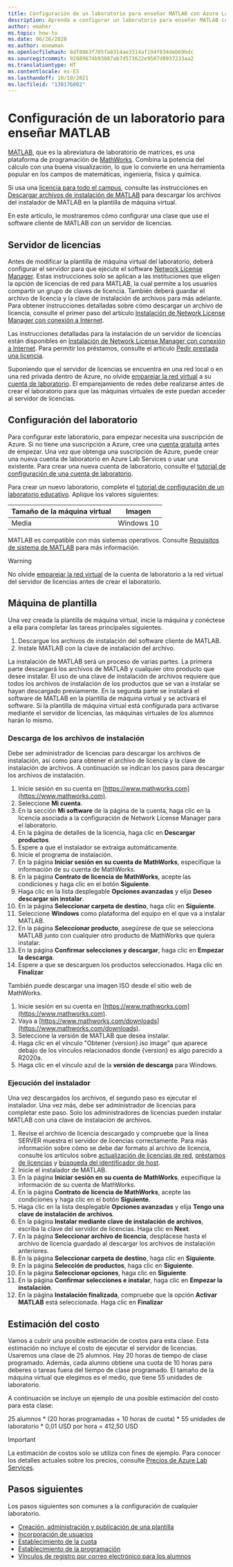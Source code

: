 ```yaml
---
title: Configuración de un laboratorio para enseñar MATLAB con Azure Lab Services | Microsoft Docs
description: Aprenda a configurar un laboratorio para enseñar MATLAB con Azure Lab Services.
author: emaher
ms.topic: how-to
ms.date: 06/26/2020
ms.author: enewman
ms.openlocfilehash: 8df8963f705fa8314ae3314af194f834deb69bdc
ms.sourcegitcommit: 92889674b93087ab7d573622e9587d0937233aa2
ms.translationtype: HT
ms.contentlocale: es-ES
ms.lasthandoff: 10/19/2021
ms.locfileid: "130176802"
---
```

# <a name="setup-a-lab-to-teach-matlab"></a>Configuración de un laboratorio para enseñar MATLAB

[MATLAB](https://www.mathworks.com/products/matlab.html), que es la abreviatura de laboratorio de matrices, es una plataforma de programación de [MathWorks](https://www.mathworks.com/).  Combina la potencia del cálculo con una buena visualización, lo que lo convierte en una herramienta popular en los campos de matemáticas, ingeniería, física y química.

Si usa una [licencia para todo el campus](https://www.mathworks.com/academia/tah-support-program/administrators.html), consulte las instrucciones en [Descargar archivos de instalación de MATLAB](https://www.mathworks.com/matlabcentral/answers/259632-how-can-i-get-matlab-installation-files-for-use-on-an-offline-machine) para descargar los archivos del instalador de MATLAB en la plantilla de máquina virtual.  

En este artículo, le mostraremos cómo configurar una clase que use el software cliente de MATLAB con un servidor de licencias.

## <a name="license-server"></a>Servidor de licencias

Antes de modificar la plantilla de máquina virtual del laboratorio, deberá configurar el servidor para que ejecute el software [Network License Manager](https://www.mathworks.com/help/install/administer-network-licenses.html).  Estas instrucciones solo se aplican a las instituciones que eligen la opción de licencias de red para MATLAB, la cual permite a los usuarios compartir un grupo de claves de licencia.  También deberá guardar el archivo de licencia y la clave de instalación de archivos para más adelante.  Para obtener instrucciones detalladas sobre cómo descargar un archivo de licencia, consulte el primer paso del artículo [Instalación de Network License Manager con conexión a Internet](https://www.mathworks.com/help/install/ug/install-network-license-manager-with-internet-connection.html).

Las instrucciones detalladas para la instalación de un servidor de licencias están disponibles en [Instalación de Network License Manager con conexión a Internet](https://www.mathworks.com/help/install/ug/install-network-license-manager-with-internet-connection.html).  Para permitir los préstamos, consulte el artículo [Pedir prestada una licencia](https://www.mathworks.com/help/install/license/borrow-licenses.html).

Suponiendo que el servidor de licencias se encuentra en una red local o en una red privada dentro de Azure, no olvide [emparejar la red virtual](how-to-connect-peer-virtual-network.md) a su [cuenta de laboratorio](tutorial-setup-lab-account.md).  El emparejamiento de redes debe realizarse antes de crear el laboratorio para que las máquinas virtuales de este puedan acceder al servidor de licencias.

## <a name="lab-configuration"></a>Configuración del laboratorio

Para configurar este laboratorio, para empezar necesita una suscripción de Azure.  Si no tiene una suscripción a Azure, cree una [cuenta gratuita](https://azure.microsoft.com/free/) antes de empezar. Una vez que obtenga una suscripción de Azure, puede crear una nueva cuenta de laboratorio en Azure Lab Services o usar una existente.  Para crear una nueva cuenta de laboratorio, consulte el [tutorial de configuración de una cuenta de laboratorio](tutorial-setup-lab-account.md).

Para crear un nuevo laboratorio, complete el [tutorial de configuración de un laboratorio educativo](tutorial-setup-classroom-lab.md).  Aplique los valores siguientes:

| Tamaño de la máquina virtual | Imagen |
| -------------------- | ----- |
| Media | Windows 10 |

MATLAB es compatible con más sistemas operativos.  Consulte [Requisitos de sistema de MATLAB](https://www.mathworks.com/support/requirements/matlab-system-requirements.html) para más información.

> [!WARNING]
> No olvide [emparejar la red virtual](https://www.mathworks.com/support/requirements/matlab-system-requirements.html) de la cuenta de laboratorio a la red virtual del servidor de licencias antes de crear el laboratorio.

## <a name="template-machine"></a>Máquina de plantilla

Una vez creada la plantilla de máquina virtual, inicie la máquina y conéctese a ella para completar las tareas principales siguientes.

1. Descargue los archivos de instalación del software cliente de MATLAB.
2. Instale MATLAB con la clave de instalación del archivo.

La instalación de MATLAB será un proceso de varias partes.  La primera parte descargará los archivos de MATLAB y cualquier otro producto que desee instalar.  El uso de una clave de instalación de archivos requiere que todos los archivos de instalación de los productos que se van a instalar se hayan descargado previamente.  En la segunda parte se instalará el software de MATLAB en la plantilla de máquina virtual y se activará el software.  Si la plantilla de máquina virtual está configurada para activarse mediante el servidor de licencias, las máquinas virtuales de los alumnos harán lo mismo.

### <a name="download-installation-files"></a>Descarga de los archivos de instalación

Debe ser administrador de licencias para descargar los archivos de instalación, así como para obtener el archivo de licencia y la clave de instalación de archivos.  A continuación se indican los pasos para descargar los archivos de instalación.

1. Inicie sesión en su cuenta en [https://www.mathworks.com](https://www.mathworks.com).
2. Seleccione **Mi cuenta**.
3. En la sección **Mi software** de la página de la cuenta, haga clic en la licencia asociada a la configuración de Network License Manager para el laboratorio.
4. En la página de detalles de la licencia, haga clic en **Descargar productos**.
5. Espere a que el instalador se extraiga automáticamente.
6. Inicie el programa de instalación.  
7. En la página **Iniciar sesión en su cuenta de MathWorks**, especifique la información de su cuenta de MathWorks.
8. En la página **Contrato de licencia de MathWorks**, acepte las condiciones y haga clic en el botón **Siguiente**.
9. Haga clic en la lista desplegable **Opciones avanzadas** y elija **Deseo descargar sin instalar**.
10. En la página **Seleccionar carpeta de destino**, haga clic en **Siguiente**.
11. Seleccione **Windows** como plataforma del equipo en el que va a instalar MATLAB.
12. En la página **Seleccionar producto**, asegúrese de que se selecciona MATLAB junto con cualquier otro producto de MathWorks que quiera instalar.
13. En la página **Confirmar selecciones y descargar**, haga clic en **Empezar la descarga**.  
14. Espere a que se descarguen los productos seleccionados.  Haga clic en **Finalizar**

También puede descargar una imagen ISO desde el sitio web de MathWorks.

1. Inicie sesión en su cuenta en [https://www.mathworks.com](https://www.mathworks.com).
2. Vaya a [https://www.mathworks.com/downloads](https://www.mathworks.com/downloads).
3. Seleccione la versión de MATLAB que desea instalar.
4. Haga clic en el vínculo "Obtener {version}.iso image" que aparece debajo de los vínculos relacionados donde {version} es algo parecido a R2020a.
5. Haga clic en el vínculo azul de la **versión de descarga** para Windows.

### <a name="run-installer"></a>Ejecución del instalador

Una vez descargados los archivos, el segundo paso es ejecutar el instalador. Una vez más, debe ser administrador de licencias para completar este paso.  Solo los administradores de licencias pueden instalar MATLAB con una clave de instalación de archivos.

1. Revise el archivo de licencia descargado y compruebe que la línea SERVER muestra el servidor de licencias correctamente.  Para más información sobre cómo se debe dar formato al archivo de licencia, consulte los artículos sobre [actualización de licencias de red](https://www.mathworks.com/help/install/ug/network-license-files.html), [préstamos de licencias](https://www.mathworks.com/help/install/license/borrow-licenses.html) y [búsqueda del identificador de host](https://www.mathworks.com/matlabcentral/answers/101892-what-is-a-host-id-how-do-i-find-my-host-id-in-order-to-activate-my-license).
2. Inicie el instalador de MATLAB.
3. En la página **Iniciar sesión en su cuenta de MathWorks**, especifique la información de su cuenta de MathWorks.
4. En la página **Contrato de licencia de MathWorks**, acepte las condiciones y haga clic en el botón **Siguiente**.
5. Haga clic en la lista desplegable **Opciones avanzadas** y elija **Tengo una clave de instalación de archivos**.
6. En la página **Instalar mediante clave de instalación de archivos**, escriba la clave del servidor de licencias.   Haga clic en **Next**.
7. En la página **Seleccionar archivo de licencia**, desplácese hasta el archivo de licencia guardado al descargar los archivos de instalación anteriores.
8. En la página **Seleccionar carpeta de destino**, haga clic en **Siguiente**.
9. En la página **Selección de productos**, haga clic en **Siguiente**.
10. En la página **Seleccionar opciones**, haga clic en **Siguiente**.
11. En la página **Confirmar selecciones e instalar**, haga clic en **Empezar la instalación**.
12. En la página **Instalación finalizada**, compruebe que la opción **Activar MATLAB** está seleccionada.  Haga clic en **Finalizar**

## <a name="cost-estimate"></a>Estimación del costo

Vamos a cubrir una posible estimación de costos para esta clase.  Esta estimación no incluye el costo de ejecutar el servidor de licencias.  Usaremos una clase de 25 alumnos.  Hay 20 horas de tiempo de clase programado.  Además, cada alumno obtiene una cuota de 10 horas para deberes o tareas fuera del tiempo de clase programado.  El tamaño de la máquina virtual que elegimos es el medio, que tiene 55 unidades de laboratorio.

A continuación se incluye un ejemplo de una posible estimación del costo para esta clase:

25 alumnos \* (20 horas programadas + 10 horas de cuota) \* 55 unidades de laboratorio \* 0,01 USD por hora = 412,50 USD

>[!IMPORTANT]
> La estimación de costos solo se utiliza con fines de ejemplo.  Para conocer los detalles actuales sobre los precios, consulte [Precios de Azure Lab Services](https://azure.microsoft.com/pricing/details/lab-services/).  

## <a name="next-steps"></a>Pasos siguientes

Los pasos siguientes son comunes a la configuración de cualquier laboratorio.

- [Creación, administración y publicación de una plantilla](how-to-create-manage-template.md)
- [Incorporación de usuarios](tutorial-setup-classroom-lab.md#add-users-to-the-lab)
- [Establecimiento de la cuota](how-to-configure-student-usage.md#set-quotas-for-users)
- [Establecimiento de la programación](tutorial-setup-classroom-lab.md#set-a-schedule-for-the-lab)
- [Vínculos de registro por correo electrónico para los alumnos](how-to-configure-student-usage.md#send-invitations-to-users)

